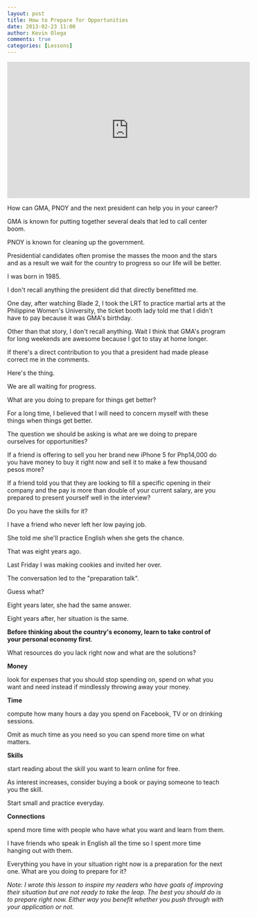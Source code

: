 ```yaml
---
layout: post
title: How to Prepare for Opportunities
date: 2013-02-23 11:00
author: Kevin Olega
comments: true
categories: [Lessons]
---
```

<iframe width="560" height="315" src="https://www.youtube.com/embed/OCMceuU3JpA" frameborder="0" allow="accelerometer; autoplay; encrypted-media; gyroscope; picture-in-picture" allowfullscreen></iframe>

How can GMA, PNOY and the next president can help you in your career?

GMA is known for putting together several deals that led to call center boom.

PNOY is known for cleaning up the government.

Presidential candidates often promise the masses the moon and the stars and as a result we wait for the country to progress so our life will be better.

I was born in 1985. 

I don't recall anything the president did that directly benefitted me.

One day, after watching Blade 2, I took the LRT to practice martial arts at the Philippine Women's University, the ticket booth lady told me that I didn't have to pay because it was GMA's birthday.

Other than that story, I don't recall anything. Wait I think that GMA's program for long weekends are awesome because I got to stay at home longer.

If there's a direct contribution to you that a president had made please correct me in the comments.

Here's the thing. 

We are all waiting for progress. 

What are you doing to prepare for things get better? 

For a long time, I believed that I will need to concern myself with these things when things get better.

The question we should be asking is what are we doing to prepare ourselves for opportunities?

If a friend is offering to sell you her brand new iPhone 5 for Php14,000 do you have money to buy it right now and sell it to make a few thousand pesos more?

If a friend told you that they are looking to fill a specific opening in their company and the pay is more than double of your current salary, are you prepared to present yourself well in the interview? 

Do you have the skills for it?

I have a friend who never left her low paying job. 

She told me she'll practice English when she gets the chance. 

That was eight years ago. 

Last Friday I was making cookies and invited her over. 

The conversation led to the "preparation talk". 

Guess what? 

Eight years later, she had the same answer. 

Eight years after, her situation is the same.

**Before thinking about the country's economy, learn to take control of your personal economy first**.

What resources do you lack right now and what are the solutions?

**Money**

look for expenses that you should stop spending on, spend on what you want and need instead if mindlessly throwing away your money. 

**Time**

compute how many hours a day you spend on Facebook, TV or on drinking sessions. 

Omit as much time as you need so you can spend more time on what matters. 

**Skills**

start reading about the skill you want to learn online for free. 

As interest increases, consider buying a book or paying someone to teach you the skill. 

Start small and practice everyday. 

**Connections**

spend more time with people who have what you want and learn from them. 

I have friends who speak in English all the time so I spent more time hanging out with them.

Everything you have in your situation right now is a preparation for the next one. What are you doing to prepare for it?

_Note: I wrote this lesson to inspire my readers who have goals of improving their situation but are not ready to take the leap. The best you should do is to prepare right now. Either way you benefit whether you push through with your application or not._



